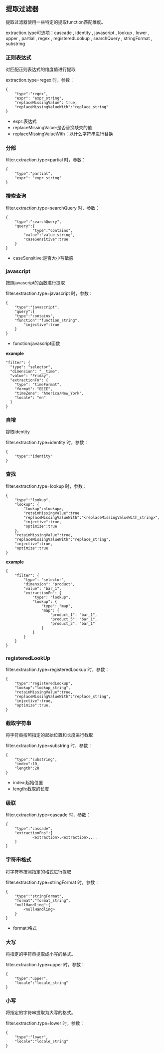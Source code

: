 ## 提取过滤器

提取过滤器使用一些特定的提取function匹配维度。  

extraction.type可选项：cascade , identity , javascript , lookup , lower , upper , partial , regex , registeredLookup , searchQuery , stringFormat , substring




### 正则表达式
对匹配正则表达式的维度值进行提取

extraction.type=regex 时，参数：
```
{
    "type":"regex",
    "expr": "expr_string",
    "replaceMissingValue": true,
    "replaceMissingValueWith":"replace_string"
}
```

- expr:表达式
- replaceMissingValue:是否替换缺失的值
- replaceMissingValueWith：以什么字符串进行替换


### 分部
filter.extraction.type=partial 时，参数：
```
{
    "type":"partial",
    "expr": "expr_string"
}
```


### 搜索查询
filter.extraction.type=searchQuery 时，参数：
```
{
	"type":"searchQuery",
	"query":{
    	    "type":"contains",
	    "value":"value_string",
	    "caseSensitive":true
	}
}
```
- caseSensitive:是否大小写敏感



### javascript

按照javascript的函数进行提取

filter.extraction.type=javascript 时，参数：
```
{
    "type":"javascript",
    "query":{
	"type":"contains",
	"function":"function_string",
      	"injective":true
    }
}
```
- function:javascript函数




**example**

```
"filter": {
  "type": "selector",
  "dimension": "__time",
  "value": "Friday",
  "extractionFn": {
    "type": "timeFormat",
    "format": "EEEE",
    "timeZone": "America/New_York",
    "locale": "en"
  }
}
```

### 自增

提取identity

filter.extraction.type=identity 时，参数：
```
{
    "type":"identity"
}
```


### 查找
filter.extraction.type=lookup 时，参数：
```
{
    "type":"lookup",
    "lookup": {
	    "lookup":<lookup>,
	    "retainMissingValue":true
	    "replaceMissingValueWith":"<replaceMissingValueWith_string>",
	    "injective":true,
	    "optimize":true
    },
    "retainMissingValue":true,
    "replaceMissingValueWith":"replace_string",
    "injective":true,
    "optimize":true
}
```
**example**
```
{
    "filter": {
        "type": "selector",
        "dimension": "product",
        "value": "bar_1",
        "extractionFn": {
            "type": "lookup",
            "lookup": {
                "type": "map",
                "map": {
                    "product_1": "bar_1",
                    "product_5": "bar_1",
                    "product_3": "bar_1"
                }
            }
        }
    }
}
```

### registeredLookUp

filter.extraction.type=registeredLookup 时，参数：
```
{
    "type":"registeredLookup",
    "lookup":"lookup_string",
    "retainMissingValue":true,
    "replaceMissingValueWith":"replace_string",
    "injective":true,
    "optimize":true,
}
```


### 截取字符串

将字符串按照指定的起始位置和长度进行截取

filter.extraction.type=substring 时，参数：
```
{
    "type":"substring",
    "index":10,
    "length":20
}
```
- index:起始位置
- length:截取的长度



### 级联
filter.extraction.type=cascade 时，参数：
```
{
    "type":"cascade",
    "extractionFns":[
    	    <extraction>,<extraction>,...
    ]
}
```

### 字符串格式

将字符串按照指定的格式进行提取

filter.extraction.type=stringFormat 时，参数：
```
{
    "type":"stringFormat",
    "format":"format_string",
    "nullHandling":{
 	    <nullHandling>
    }
}
```
- format:格式


### 大写

将指定的字符串提取成小写的格式。

filter.extraction.type=upper 时，参数：
```
{
    "type":"upper",
    "locale":"locale_string"
}
```


### 小写

将指定的字符串提取为大写的格式。

filter.extraction.type=lower 时，参数：
```
{
    "type":"lower",
    "locale":"locale_string"
}
```
